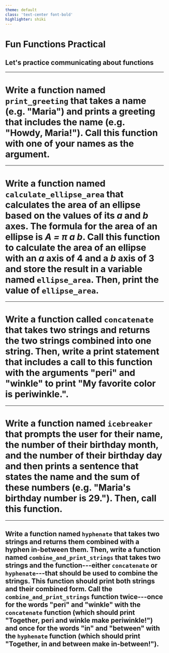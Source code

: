 ```yaml
---
theme: default
class: 'text-center font-bold'
highlighter: shiki
---
```


# Fun Functions Practical

## Let's practice communicating about functions

---

# Write a function named `print_greeting` that takes a name (e.g. "Maria") and prints a greeting that includes the name (e.g. "Howdy, Maria!"). Call this function with one of your names as the argument.

---

# Write a function named `calculate_ellipse_area` that calculates the area of an ellipse based on the values of its ***a*** and ***b*** axes. The formula for the area of an ellipse is ***A = π a b***. Call this function to calculate the area of an ellipse with an ***a*** axis of 4 and a ***b*** axis of 3 and store the result in a variable named `ellipse_area`. Then, print the value of `ellipse_area`. 

---

# Write a function called `concatenate` that takes two strings and returns the two strings combined into one string. Then, write a print statement that includes a call to this function with the arguments "peri" and "winkle" to print "My favorite color is periwinkle.".

---

# Write a function named `icebreaker` that prompts the user for their name, the number of their birthday month, and the number of their birthday day and then prints a sentence that states the name and the sum of these numbers (e.g. "Maria's birthday number is 29."). Then, call this function.

---

## Write a function named `hyphenate` that takes two strings and returns them combined with a hyphen in-between them. Then, write a function named `combine_and_print_strings` that takes two strings and the function---either `concatenate` or `hyphenate`---that should be used to combine the strings. This function should print both strings and their combined form. Call the `combine_and_print_strings` function twice---once for the words "peri" and "winkle" with the `concatenate` function (which should print "Together, peri and winkle make periwinkle!") and once for the words "in" and "between" with the `hyphenate` function (which should print "Together, in and between make in-between!").
